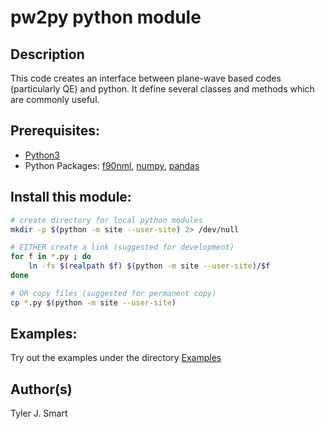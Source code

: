 pw2py python module
====================

Description
------------------------------------
This code creates an interface between plane-wave based codes (particularly QE) and python. 
It define several classes and methods which are commonly useful.

Prerequisites:
------------------------------------
* [Python3](https://www.python.org/downloads)
* Python Packages: [f90nml](https://pypi.org/project/f90nml/), [numpy](https://pypi.org/project/numpy/), [pandas](https://pypi.org/project/numpy/)

Install this module:
------------------

```bash
# create directory for local python modules
mkdir -p $(python -m site --user-site) 2> /dev/null

# EITHER create a link (suggested for development)
for f in *.py ; do
    ln -fs $(realpath $f) $(python -m site --user-site)/$f
done

# OR copy files (suggested for permanent copy)
cp *.py $(python -m site --user-site)
```

Examples:
------------------------------------
Try out the examples under the directory [Examples](Examples/)


Author(s)
------------------------------------
Tyler J. Smart


